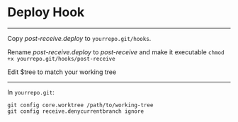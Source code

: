 # Deploy Hook 

---

Copy *post-receive.deploy* to `yourrepo.git/hooks`.

Rename *post-receive.deploy* to *post-receive* and make it executable `chmod +x yourrepo.git/hooks/post-receive`

Edit $tree to match your working tree

---

In `yourrepo.git`:

    git config core.worktree /path/to/working-tree
    git config receive.denycurrentbranch ignore

